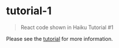 # tutorial-1

> React code shown in Haiku Tutorial #1

Please see the [tutorial](https://docs.haiku.ai/tutorials/tutorial-1/tutorial.html) for more information.

